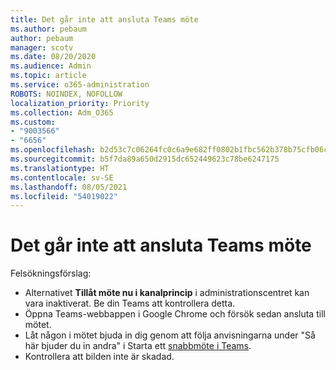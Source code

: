 ```yaml
---
title: Det går inte att ansluta Teams möte
ms.author: pebaum
author: pebaum
manager: scotv
ms.date: 08/20/2020
ms.audience: Admin
ms.topic: article
ms.service: o365-administration
ROBOTS: NOINDEX, NOFOLLOW
localization_priority: Priority
ms.collection: Adm_O365
ms.custom:
- "9003566"
- "6656"
ms.openlocfilehash: b2d53c7c06264fc0c6a9e682ff0802b1fbc562b378b75cfb06ca330492dfcf22
ms.sourcegitcommit: b5f7da89a650d2915dc652449623c78be6247175
ms.translationtype: HT
ms.contentlocale: sv-SE
ms.lasthandoff: 08/05/2021
ms.locfileid: "54019022"
---
```

# <a name="cant-join-teams-meeting"></a>Det går inte att ansluta Teams möte

Felsökningsförslag:  

- Alternativet  **Tillåt möte nu i kanalprincip**  i administrationscentret kan vara inaktiverat. Be din Teams att kontrollera detta.
- Öppna Teams-webbappen i Google Chrome och försök sedan ansluta till mötet.
- Låt någon i mötet bjuda in dig genom att följa anvisningarna under "Så här bjuder du in andra" i Starta ett [snabbmöte i Teams](https://support.microsoft.com/office/start-an-instant-meeting-in-teams-ff95e53f-8231-4739-87fa-00b9723f4ef5).
- Kontrollera att bilden inte är skadad.
